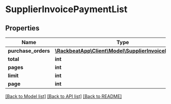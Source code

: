 # SupplierInvoicePaymentList

## Properties
Name | Type | Description | Notes
------------ | ------------- | ------------- | -------------
**purchase_orders** | [**\RackbeatApp\Client\Model\SupplierInvoicePayment[]**](SupplierInvoicePayment.md) |  | [optional] 
**total** | **int** |  | [optional] 
**pages** | **int** |  | [optional] 
**limit** | **int** |  | [optional] 
**page** | **int** |  | [optional] 

[[Back to Model list]](../README.md#documentation-for-models) [[Back to API list]](../README.md#documentation-for-api-endpoints) [[Back to README]](../README.md)



